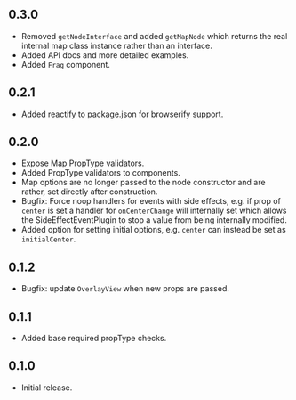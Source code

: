 ## 0.3.0

- Removed `getNodeInterface` and added `getMapNode` which returns the real internal map class instance rather than an interface.
- Added API docs and more detailed examples.
- Added `Frag` component.

## 0.2.1

- Added reactify to package.json for browserify support.

## 0.2.0

- Expose Map PropType validators.
- Added PropType validators to components.
- Map options are no longer passed to the node constructor and are rather, set directly after construction.
- Bugfix: Force noop handlers for events with side effects, e.g. if prop of `center` is set a handler for `onCenterChange` will internally set which allows the SideEffectEventPlugin to stop a value from being internally modified.
- Added option for setting initial options, e.g. `center` can instead be set as `initialCenter`.

## 0.1.2

- Bugfix: update `OverlayView` when new props are passed.

## 0.1.1

- Added base required propType checks.

## 0.1.0

- Initial release.